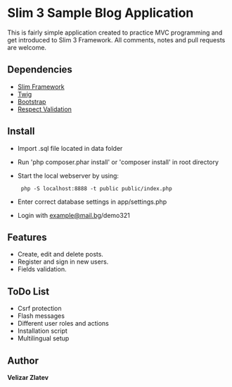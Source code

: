 # Slim 3 Sample Blog Application

This is fairly simple application created to practice MVC programming and get introduced to Slim 3 Framework. All comments, notes and pull requests are welcome.

Dependencies
---
* [Slim Framework](http://slimframework.com)
* [Twig](http://twig.sensiolabs.org)
* [Bootstrap](http://getbootstrap.com)
* [Respect Validation](https://github.com/Respect/Validation)

Install
---
* Import .sql file located in data folder
* Run 'php composer.phar install' or 'composer install' in root directory
* Start the local webserver by using:

       php -S localhost:8888 -t public public/index.php
* Enter correct database settings in app/settings.php 
* Login with example@mail.bg/demo321

Features
---
* Create, edit and delete posts.
* Register and sign in new users.
* Fields validation.


ToDo List
---
* Csrf protection
* Flash messages
* Different user roles and actions
* Installation script
* Multilingual setup

Author
---
**Velizar Zlatev**

